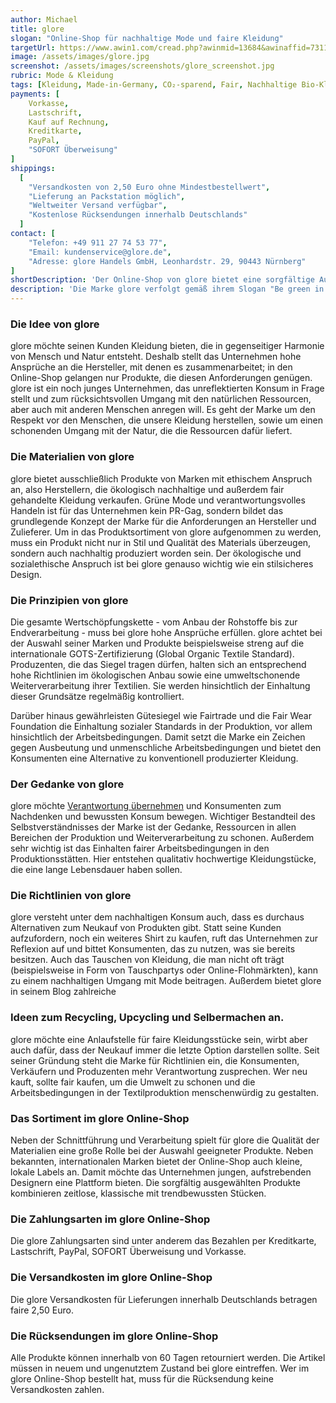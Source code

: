 ```yaml
---
author: Michael
title: glore
slogan: "Online-Shop für nachhaltige Mode und faire Kleidung"
targetUrl: https://www.awin1.com/cread.php?awinmid=13684&awinaffid=731132
image: /assets/images/glore.jpg
screenshot: /assets/images/screenshots/glore_screenshot.jpg
rubric: Mode & Kleidung
tags: [Kleidung, Made-in-Germany, CO₂-sparend, Fair, Nachhaltige Bio-Kleidung, Damen, Herren, Mode, Fashion, Vegan]
payments: [
    Vorkasse,
    Lastschrift,
    Kauf auf Rechnung,
    Kreditkarte,
    PayPal,
    "SOFORT Überweisung"
]
shippings:
  [
    "Versandkosten von 2,50 Euro ohne Mindestbestellwert",
    "Lieferung an Packstation möglich",
    "Weltweiter Versand verfügbar",
    "Kostenlose Rücksendungen innerhalb Deutschlands"
  ]
contact: [
    "Telefon: +49 911 27 74 53 77",
    "Email: kundenservice@glore.de",
    "Adresse: glore Handels GmbH, Leonhardstr. 29, 90443 Nürnberg"
]
shortDescription: 'Der Online-Shop von glore bietet eine sorgfältige Auswahl an fair produzierten und gehandelten Kleidungsstücken sowie Bio-Produkten aus dem Kosmetikbereich.'
description: 'Die Marke glore verfolgt gemäß ihrem Slogan "Be green in any colour you like" die Prinzipien fairer Mode und Lifestyle-Produkte. Dabei steht glore für "globally responsible fashion". Auf ihrer Webseite, dem glore Green Fashion Store, bietet das Unternehmen eine sorgfältige Auswahl an fair produzierten und gehandelten Kleidungsstücken sowie Bio-Produkten aus dem Kosmetikbereich.'
---
```


### Die Idee von glore

glore möchte seinen Kunden Kleidung bieten, die in gegenseitiger Harmonie von Mensch und Natur entsteht. Deshalb stellt das Unternehmen hohe Ansprüche an die Hersteller, mit denen es zusammenarbeitet; in den Online-Shop gelangen nur Produkte, die diesen Anforderungen genügen. glore ist ein noch junges Unternehmen, das unreflektierten Konsum in Frage stellt und zum rücksichtsvollen Umgang mit den natürlichen Ressourcen, aber auch mit anderen Menschen anregen will. Es geht der Marke um den Respekt vor den Menschen, die unsere Kleidung herstellen, sowie um einen schonenden Umgang mit der Natur, die die Ressourcen dafür liefert.

### Die Materialien von glore

glore bietet ausschließlich Produkte von Marken mit ethischem Anspruch an, also Herstellern, die ökologisch nachhaltige und außerdem fair gehandelte Kleidung verkaufen. Grüne Mode und verantwortungsvolles Handeln ist für das Unternehmen kein PR-Gag, sondern bildet das grundlegende Konzept der Marke für die Anforderungen an Hersteller und Zulieferer. Um in das Produktsortiment von glore aufgenommen zu werden, muss ein Produkt nicht nur in Stil und Qualität des Materials überzeugen, sondern auch nachhaltig produziert worden sein. Der ökologische und sozialethische Anspruch ist bei glore genauso wichtig wie ein stilsicheres Design. 

### Die Prinzipien von glore

Die gesamte Wertschöpfungskette - vom Anbau der Rohstoffe bis zur Endverarbeitung - muss bei glore hohe Ansprüche erfüllen. glore achtet bei der Auswahl seiner Marken und Produkte beispielsweise streng auf die internationale GOTS-Zertifizierung (Global Organic Textile Standard). Produzenten, die das Siegel tragen dürfen, halten sich an entsprechend hohe Richtlinien im ökologischen Anbau sowie eine umweltschonende Weiterverarbeitung ihrer Textilien. Sie werden hinsichtlich der Einhaltung dieser Grundsätze regelmäßig kontrolliert. 

Darüber hinaus gewährleisten Gütesiegel wie Fairtrade und die Fair Wear Foundation die Einhaltung sozialer Standards in der Produktion, vor allem hinsichtlich der Arbeitsbedingungen. Damit setzt die Marke ein Zeichen gegen Ausbeutung und unmenschliche Arbeitsbedingungen und bietet den Konsumenten eine Alternative zu konventionell produzierter Kleidung.

### Der Gedanke von glore

glore möchte [Verantwortung übernehmen](https://www.glore.de/Wir-Ueber-uns/) und Konsumenten zum Nachdenken und bewussten Konsum bewegen. Wichtiger Bestandteil des Selbstverständnisses der Marke ist der Gedanke, Ressourcen in allen Bereichen der Produktion und Weiterverarbeitung zu schonen. Außerdem sehr wichtig ist das Einhalten fairer Arbeitsbedingungen in den Produktionsstätten. Hier entstehen qualitativ hochwertige Kleidungstücke, die eine lange Lebensdauer haben sollen.

### Die Richtlinien von glore

glore versteht unter dem nachhaltigen Konsum auch, dass es durchaus Alternativen zum Neukauf von Produkten gibt. Statt seine Kunden aufzufordern, noch ein weiteres Shirt zu kaufen, ruft das Unternehmen zur Reflexion auf und bittet Konsumenten, das zu nutzen, was sie bereits besitzen. Auch das Tauschen von Kleidung, die man nicht oft trägt (beispielsweise in Form von Tauschpartys oder Online-Flohmärkten), kann zu einem nachhaltigen Umgang mit Mode beitragen. Außerdem bietet glore in seinem Blog zahlreiche 

### Ideen zum Recycling, Upcycling und Selbermachen an.

glore möchte eine Anlaufstelle für faire Kleidungsstücke sein, wirbt aber auch dafür, dass der Neukauf immer die letzte Option darstellen sollte. Seit seiner Gründung steht die Marke für Richtlinien ein, die Konsumenten, Verkäufern und Produzenten mehr Verantwortung zusprechen. Wer neu kauft, sollte fair kaufen, um die Umwelt zu schonen und die Arbeitsbedingungen in der Textilproduktion menschenwürdig zu gestalten.

### Das Sortiment im glore Online-Shop

Neben der Schnittführung und Verarbeitung spielt für glore die Qualität der Materialien eine große Rolle bei der Auswahl geeigneter Produkte. Neben bekannten, internationalen Marken bietet der Online-Shop auch kleine, lokale Labels an. Damit möchte das Unternehmen jungen, aufstrebenden Designern eine Plattform bieten. Die sorgfältig ausgewählten Produkte kombinieren zeitlose, klassische mit trendbewussten Stücken.

### Die Zahlungsarten im glore Online-Shop

Die glore Zahlungsarten sind unter anderem das Bezahlen per Kreditkarte, Lastschrift, PayPal, SOFORT Überweisung und Vorkasse.

### Die Versandkosten im glore Online-Shop

Die glore Versandkosten für Lieferungen innerhalb Deutschlands betragen faire 2,50 Euro.

### Die Rücksendungen im glore Online-Shop

Alle Produkte können innerhalb von 60 Tagen retourniert werden. Die Artikel müssen in neuem und ungenutztem Zustand bei glore eintreffen. Wer im glore Online-Shop bestellt hat, muss für die Rücksendung keine Versandkosten zahlen.
